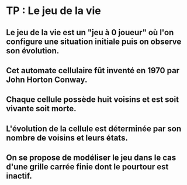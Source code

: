# TP : Le jeu de la vie


## Le jeu de la vie est un "jeu à 0 joueur" où l'on configure une situation initiale puis on observe son évolution.
## Cet automate cellulaire fût inventé en 1970 par John Horton Conway.

## Chaque cellule possède huit voisins et est soit vivante soit morte.
## L'évolution de la cellule est déterminée par son nombre de voisins et leurs états.

## On se propose de modéliser le jeu dans le cas d'une grille carrée finie dont le pourtour est inactif.